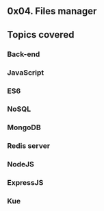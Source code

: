 ## 0x04. Files manager
## Topics covered
### Back-end
### JavaScript
### ES6
### NoSQL
### MongoDB
### Redis server
### NodeJS
### ExpressJS
### Kue

